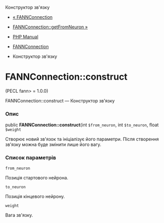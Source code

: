 Конструктор зв'язку

-   [« FANNConnection](class.fannconnection.md)
    
-   [FANNConnection::getFromNeuron »](fannconnection.getfromneuron.md)
    
-   [PHP Manual](index.md)
    
-   [FANNConnection](class.fannconnection.md)
    
-   Конструктор зв'язку
    

# FANNConnection::construct

(PECL fann> = 1.0.0)

FANNConnection::construct — Конструктор зв'язку

### Опис

public **FANNConnection::construct**(int `$from_neuron`, int `$to_neuron`, float `$weight`

Створює новий зв'язок та ініціалізує його параметри. Після створення зв'язку можна буде змінити лише його вагу.

### Список параметрів

`from_neuron`

Позиція стартового нейрона.

`to_neuron`

Позиція кінцевого нейрону.

`weight`

Вага зв'язку.